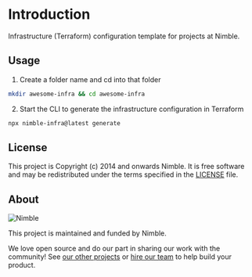 # Introduction

Infrastructure (Terraform) configuration template for projects at Nimble.

## Usage

1. Create a folder name and cd into that folder

```bash
mkdir awesome-infra && cd awesome-infra
```

2. Start the CLI to generate the infrastructure configuration in Terraform

```bash
npx nimble-infra@latest generate
```

## License

This project is Copyright (c) 2014 and onwards Nimble. It is free software and may be redistributed under the terms specified in the [LICENSE] file.

[LICENSE]: /LICENSE

## About

![Nimble](https://assets.nimblehq.co/logo/dark/logo-dark-text-160.png)

This project is maintained and funded by Nimble.

We love open source and do our part in sharing our work with the community!
See [our other projects][community] or [hire our team][hire] to help build your product.

[community]: https://github.com/nimblehq
[hire]: https://nimblehq.co/
